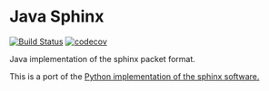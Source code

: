 Java Sphinx
===========
[![Build Status](https://travis-ci.org/rsoultanaev/java-sphinx.svg?branch=master)](https://travis-ci.org/rsoultanaev/java-sphinx)
[![codecov](https://codecov.io/gh/rsoultanaev/java-sphinx/branch/master/graph/badge.svg)](https://codecov.io/gh/rsoultanaev/java-sphinx)

Java implementation of the sphinx packet format.

This is a port of the [Python implementation of the sphinx software.](https://github.com/UCL-InfoSec/sphinx)
